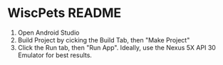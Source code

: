 # WiscPets README

1. Open Android Studio
2. Build Project by cicking the Build Tab, then "Make Project"
3. Click the Run tab, then "Run App". Ideally, use the Nexus 5X API 30 Emulator for best results. 
